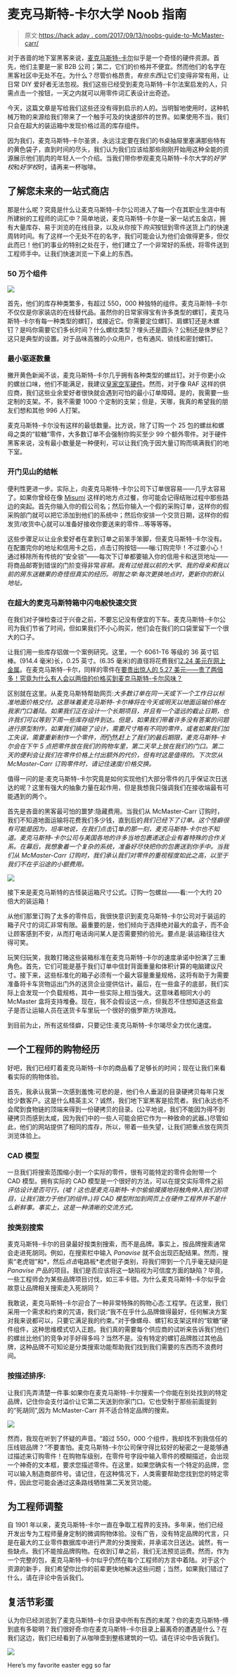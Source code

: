 # 麦克马斯特-卡尔大学 Noob 指南

> 原文:[https://hack aday . com/2017/09/13/noobs-guide-to-McMaster-carr/](https://hackaday.com/2017/09/13/noobs-guide-to-mcmaster-carr/)

对于吝啬的地下室黑客来说，[麦克马斯特-卡尔](https://www.mcmaster.com/)似乎是一个奇怪的硬件资源。首先，他们主要是一家 B2B 公司；第二，它们的价格并不便宜。然而他们的名字在黑客社区中无处不在。为什么？尽管价格昂贵，*有些东西*让它们变得非常有用，让日常 DIY 爱好者无法忽视。我们这些已经受到麦克马斯特-卡尔法案启发的人，只需点击一个按钮，一天之内就可以用零件词汇表设计出奇迹。

今天，这篇文章是写给我们这些还没有得到启示的人的。当明智地使用时，这种机械万物的来源给我们带来了一个触手可及的快速部件的世界。如果使用不当，我们只会在超大的装运箱中发现价格过高的库存组件。

因为我们，麦克马斯特-卡尔圣贤，永远注定要在我们的书桌抽屉里塞满那些特有的黄色袋子，直到时间的尽头，我们认为我们应该给那些刚刚开始用这种全能的资源展示他们肌肉的年轻人一个介绍。当我们带你参观麦克马斯特-卡尔大学的*好学校*和*好学校*时，请再来一杯咖啡。

## 了解您未来的一站式商店

那是什么呢？究竟是什么让麦克马斯特-卡尔公司进入了每一个在其职业生涯中有所建树的工程师的词汇中？简单地说，麦克马斯特-卡尔是一家一站式五金店，拥有大量库存、易于浏览的在线目录，以及从你按下*购买*按钮到零件送货上门的快速周转时间。有了这样一个无处不在的名字，我们可能会认为他们会做得更多，但仅此而已！他们的事业的特别之处在于，他们建立了一个非常好的系统，将零件送到工程师手中。让我们快速浏览一下桌上的东西。

### 50 万个组件

![](../Images/e51073ae7c6cbde2af2c3a84bca7ddc1.png)

首先，他们的库存种类繁多，有超过 550，000 种独特的组件。麦克马斯特-卡尔不仅仅是你家装店的在线替代品。虽然你的日常家得宝有许多类型的螺钉，麦克马斯特-卡尔有每一种类型的螺钉，或接近它。你需要定位螺钉、肩螺钉还是木螺钉？是吗你需要它们多长时间？什么螺纹类型？埋头还是圆头？公制还是侏罗纪？这只是典型的设置。对于品味高雅的小众用户，也有通风、锁线和密封螺钉。

### 最小驱逐数量

撇开黄色新闻不谈，麦克马斯特-卡尔几乎拥有各种类型的螺丝钉。对于你更小众的螺丝口味，他们不能满足，我建议[皇家空军硬件](https://www.mwcomponents.com/locations/raf-electronic-hardware)。然而，对于像 RAF 这样的供应商，我们这些业余爱好者很快就会遇到可怕的最小订单障碍。是的，我需要一些定制的支架。不，我不需要 1000 个定制的支架；但是，天哪，我真的希望我的朋友们想和其他 996 人打架。

麦克马斯特-卡尔没有这样的最低数量。比方说，除了订购一个 25 包的螺丝和螺母之类的“软糖”零件，大多数订单不会强制你购买至少 99 个额外零件。对于硬件黑客来说，没有最小数量是一种便利，可以让我们免于因大量订购而填满我们的地下室。

### 开门见山的结帐

便利性更进一步。实际上，向麦克马斯特-卡尔公司下订单很容易——几乎太容易了。如果你曾经在像 [Misumi](https://us.misumi-ec.com/) 这样的地方点过餐，你可能会记得结账过程中那些路边的突起。首先你输入你的假公司名；然后你输入一个假的采购订单，这样你的假采购部门就可以把它添加到他们的系统中；然后你安排一个交货日期，这样你的假发货/收货中心就可以准备好接收你要送来的零件…等等等等。

这些步骤足以让业余爱好者在拿到订单之前笨手笨脚，但麦克马斯特-卡尔没有。在配置完你的地址和信用卡之后，点击订购按钮——嘣:订购完毕！不过要小心！通过移除所有传统的“安全锁”——每次下订单都要输入你的信用卡和送货地址——将商品邮寄到错误的门阶变得非常*容易。我有过给我以前的大学、我的母亲和我以前的房东送糖果的奇怪但真实的经历。明智之举:每次更换地点时，更新你的默认地址。*

### 在超大的麦克马斯特箱中闪电般快速交货

在我们对子弹检查过于兴奋之前，不要忘记没有便宜的下车。麦克马斯特-卡尔公司为我们节省了时间，但如果我们不小心购买，他们会在我们的口袋里留下一个很大的口子。

让我们用一些库存铝做一个案例研究。这里，一个 6061-T6 等级的 36 英寸铝棒。(914.4 毫米)长，0.25 英寸。(6.35 毫米)的直径将花费我们[2.24 美元在网上金属](https://www.onlinemetals.com/merchant.cfm?pid=18007&step=4&showunits=inches&id=1277&top_cat=60)。在麦克马斯特-卡尔，同样的零件在[要贵出惊人的 5.27 美元——贵了两倍多！究竟为什么有人会以两倍的价格买到麦克马斯特-卡尔风味？](https://www.mcmaster.com/#8974k22/=19bp6wk)

区别就在这里。从麦克马斯特帮助网页:*大多数订单在同一天或下一个工作日以标准地面价格交付。*这意味着麦克马斯特-卡尔棒将在今天或明天以地面运输价格在我家门口*着陆。如果我们正在设计一个长期项目，并且有一个遥远的截止日期，也许我们可以等到下周一些库存组件到达。但是，如果我们带着许多没有答案的问题进行原型制作，如果我们搞砸了设计，需要尺寸略有不同的零件，或者如果我们加工失误，需要重新制作一个零件，而*仍然*赶上了我们的最后期限，麦克马斯特-卡尔会在下午 5 点把零件放在我们的购物车里，第二天早上放在我们的门口。第二天的便利会让我们在零件价格上付出额外的代价，但有时这是值得的。下次您从 McMaster-Carr 订购零件时，请记住速度/价格交换。*

值得一问的是:麦克马斯特-卡尔究竟是如何实现他们大部分零件的几乎保证次日送达的呢？这里有强大的抽象力量在起作用，但是我想我只强调我们在接收端最有可能遇到的两个。

首先是吝啬的黑客最可怕的噩梦:隐藏费用。当我们从 McMaster-Carr 订购时，我们不知道地面运输将花费我们多少钱，直到后的*我们已经下了订单。这个怪癖很有可能是因为，坦率地说，在我们点击*订单*的那一刻，麦克马斯特-卡尔也不知道。麦克马斯特-卡尔公司与美国各地的许多当地包裹递送企业有着特殊的合作关系。在幕后，我想象着一个复杂的系统，准备好尽快把你的包裹送到你手中。当我们从 McMaster-Carr 订购时，我们承认我们对零件的重视程度如此之高，以至于我们不在乎沿途的小额费用。*

![](../Images/9fe01f60c285637ca97acc7f28643c9d.png)

接下来是麦克马斯特的古怪装运箱尺寸公式。订购一包螺丝——看:一个大约 20 倍大的装运箱！

从他们那里订购了太多的零件后，我很快意识到麦克马斯特-卡尔公司对于装运的箱子尺寸的词汇非常有限。最重要的是，他们倾向于选择绝对最大的盒子，而不会让顾客感到不安，从而打电话询问某人是否需要预约验光。要点是:装运箱往往大得可笑。

玩笑归玩笑，我敢打赌这些装箱标准在麦克马斯特-卡尔的速度承诺中扮演了三重角色。首先，它们可能是基于我们订单中信封背面重量和体积计算的电脑建议尺寸。接下来，这些标准化的箱子必须有一个最大容量重量规格，这将有助于为需要准备将卡车货物运出门外的送货企业提供估计。最后，在一些盒子的底部，我们实际上会发现一个负载规格，其中一些实际上相当强大。这意味着相同大小的 McMaster 盒将支持堆叠。现在，我不会假设这一点，但我忍不住想知道这些盒子是否让运输人员在送货卡车里玩一个很好的俄罗斯方块游戏。

到目前为止，所有这些怪癖，只要记住:麦克马斯特-卡尔竭尽全力优化速度。

## 一个工程师的购物经历

好吧，我们已经盯着麦克马斯特-卡尔的商品看了足够长的时间；现在让我们来看看实际的购物体验。

首先，我承认我第一次感到羞愧:可悲的是，他们令人垂涎的目录硬拷贝每年只发给少数客户。这是什么精英主义？诚然，我们地下室黑客是拾荒者。我们永远也不会爬到食物链的顶端来得到一份硬拷贝的目录。(公平地说，我们不能因为得不到硬拷贝而感到太咸，因为我们中的一些人可能会把它作为一种致命的武器。)尽管如此，他们的网站提供了相同的库存，所以，带着一些失望，让我们把重点放在网页浏览体验上。

### CAD 模型

一旦我们将搜索范围缩小到一个实际的零件，很有可能特定的零件会附带一个 CAD 模型。拥有实际的 CAD 模型是一个很好的方法，可以在提交实际零件之前*评估设计是否可行。(嘘！这也是麦克马斯特-卡尔偷偷摸摸地将触角伸入我们的项目，让我们致力于他们的组件。)将 CAD 模型附加到网页上在硬件工程界并不是什么新鲜事。事实上，这是一种清晰的交流方式。*

### 按类别搜索

麦克马斯特-卡尔的目录最好按类别搜索，而不是品牌。事实上，按品牌搜索通常会走进死胡同。例如，在搜索栏中输入 *Panavise* 就不会出现匹配结果。然而，搜索“老虎钳”和*，然后*点击*电路板*老虎钳子类别，将我们带到一个几乎毫无疑问是 *Panavise* 产品的项目。我们是否应该将这一缺陷视为可信度方面的缺陷？毕竟，一些工程师会为某些品牌项目讨伐，如三丰卡钳。为什么麦克马斯特-卡尔似乎会故意让品牌相关搜索走入死胡同？

我敢说，麦克马斯特-卡尔迎合了一种非常特殊的购物心态:工程学。在这里，我们采用一个需求和约束的咒语，我们说:“我不在乎什么品牌做得最好，任何解决方案对我来说都可以，只要它满足我的约束。”对于像螺母、螺钉和支架这样的“软糖”硬件组件，这种思维模式切入正题。我们真的需要每个供应商的试听来告诉我们他们的螺丝比他们的竞争对手好得多吗？当然不是。没有特定的螺钉品牌胜过其他品牌，这种品牌不可知论是分类搜索功能帮助我们找到我们需要的东西而不浪费时间。

### 按描述排序:

让我们先弄清楚一件事:如果你在麦克马斯特-卡尔搜索一个你能在别处找到的特定品牌，记住你会支付溢价让它第二天送到你家门口。它也受制于那些前面提到的“死胡同”,因为 McMaster-Carr 并不适合特定品牌的搜索。

![](../Images/1fc292e28b8bac97d130beef4c97f099.png)

然而，我现在听到了怀疑的声音。“超过 550，000 个组件，我却找不到我信任的压线钳品牌？”不要害怕。麦克马斯特-卡尔公司保守得比较好的秘密之一是能够通过描述来订购零件！在购物车级别，在零件号字段中输入零件的模糊描述，会出现一个神奇的文本框，要求您描述零件。在这里，如果您确实有一个特定的品牌，您可以输入制造商部件号。请记住，在这种情况下，人类需要帮助您找到您的特定零件，因此您可能会通过这条路线牺牲第二天发货功能。

## 为工程师调整

自 1901 年以来，麦克马斯特-卡尔一直在争取工程界的支持。多年来，他们已经开发出专为工程师量身定制的微调购物体验。没有广告，没有特定品牌的代言，只是在最大的工业零件数据库中进行严肃的分类搜索，并承诺次日送达。诚然，有一些缺点。我们不能按品牌购物。在收到订单之前，我们无法预览运费。然而，作为一个完整的包，麦克马斯特-卡尔似乎仍然在每个工程师的方言中着陆。对于这个资源的新手，我们希望你比你的前辈更快地解决这些问题；当然，如果我们错过了什么，请在评论中告诉我们。

## 复活节彩蛋

认为你已经浏览到了麦克马斯特-卡尔目录中所有东西的末尾？你的麦克马斯特-傅到底有多聪明？我们很好奇:你在麦克马斯特-卡尔目录上最离奇的遭遇是什么？在我们这边，我们已经看到了从咖啡壶到整栋建筑的一切。请在评论中告诉我们。

![](../Images/d073a622619e6d8a617a7c5fa08983e9.png)

Here’s my favorite easter egg so far